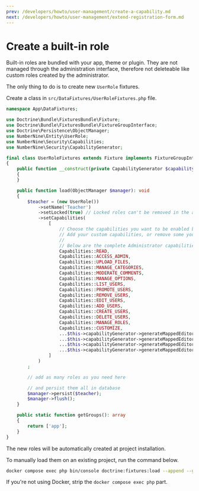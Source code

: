 ```yaml
---
prev: /developers/howto/user-management/create-a-capability.md
next: /developers/howto/user-management/extend-registration-form.md
---
```


# Create a built-in role

Built-in roles are bundled with your app, theme or plugin. They are not managed through the administration interface, therefore not deleteable like custom roles created by the administrator.

The only thing to do is to create new `UserRole` fixtures.

Create a class in `src/DataFixtures/UserRoleFixtures.php` file.

```php
namespace App\DataFixtures;

use Doctrine\Bundle\FixturesBundle\Fixture;
use Doctrine\Bundle\FixturesBundle\FixtureGroupInterface;
use Doctrine\Persistence\ObjectManager;
use NumberNine\Entity\UserRole;
use NumberNine\Security\Capabilities;
use NumberNine\Security\CapabilityGenerator;

final class UserRoleFixtures extends Fixture implements FixtureGroupInterface
{
    public function __construct(private CapabilityGenerator $capabilityGenerator)
    {
    }

    public function load(ObjectManager $manager): void
    {
        $teacher = (new UserRole())
            ->setName('Teacher')
            ->setLocked(true) // Locked roles can't be removed in the admin interface
            ->setCapabilities(
                [
                    // Choose the capabilities you want to be enabled by default.
                    // Add your custom capabilities, or remove some you don't want.
                    //
                    // Below are the complete Administrator capabilities
                    Capabilities::READ,
                    Capabilities::ACCESS_ADMIN,
                    Capabilities::UPLOAD_FILES,
                    Capabilities::MANAGE_CATEGORIES,
                    Capabilities::MODERATE_COMMENTS,
                    Capabilities::MANAGE_OPTIONS,
                    Capabilities::LIST_USERS,
                    Capabilities::PROMOTE_USERS,
                    Capabilities::REMOVE_USERS,
                    Capabilities::EDIT_USERS,
                    Capabilities::ADD_USERS,
                    Capabilities::CREATE_USERS,
                    Capabilities::DELETE_USERS,
                    Capabilities::MANAGE_ROLES,
                    Capabilities::CUSTOMIZE,
                    ...$this->capabilityGenerator->generateMappedEditorCapabilities('post'),
                    ...$this->capabilityGenerator->generateMappedEditorCapabilities('page'),
                    ...$this->capabilityGenerator->generateMappedEditorCapabilities('block'),
                    ...$this->capabilityGenerator->generateMappedEditorCapabilities('media_file'),
                ]
            )
        ;

        // add as many roles as you need here

        // and persist them all in database
        $manager->persist($teacher);
        $manager->flush();
    }

    public static function getGroups(): array
    {
        return ['app'];
    }
}
```

The new roles will be automatically created at project installation.

To manually load them on an existing project, run the command below.

```bash
docker compose exec php bin/console doctrine:fixtures:load --append --group=app
```

If you're not using Docker, strip the `docker compose exec php` part.
